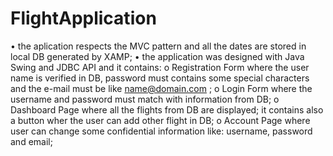# FlightApplication
• the aplication respects the MVC pattern and all the dates are stored in local DB generated by XAMP;
• the application was designed with Java Swing and JDBC API and it contains:
    o Registration Form where the user name is verified in DB, password must contains some special characters and the e-mail must be like name@domain.com ;
    o Login Form where the username and password must match with information from DB;
    o Dashboard Page where all the flights from DB are displayed; it contains also a button wher the user can add other flight in DB;
    o Account Page where user can change some confidential information like: username, password and email;

